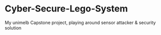 # Cyber-Secure-Lego-System
My unimelb Capstone project, playing around sensor attacker &amp; security solution
